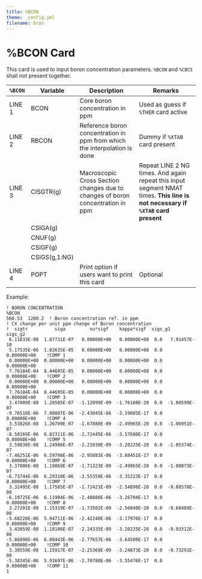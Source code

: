 ```yaml
---
title: %BCON
theme: _config.yml
filename: bcon
---
```


# %BCON Card

This card is used to input boron concentration parameters. `%BCON` and `%CBCS` shall not present together.

| `%BCON` | Variable | Description | Remarks |
| --- | --- | --- | --- |
| LINE 1 | BCON | Core boron concentration in ppm | Used as guess if `%THER` card active |
| LINE 2 | RBCON | Reference boron concentration in ppm from which the interpolation is done | Dummy if `%XTAB` card present |
| LINE 3 | CISGTR(g) | Macroscopic Cross Section changes due to changes of boron concentration in ppm  | Repeat LINE 2 NG times. And again repeat this input segment NMAT times. **This line is not necessary if `%XTAB` card present** |
|   | CSIGA(g) |
|   | CNUF(g) |
|   | CSIGF(g) |
|   | CSIGS(g,1:NG) |
| LINE 4 | POPT | Print option if users want to print this card | Optional |

Example:
```
! BORON CONCENTRATION
%BCON
560.53  1200.2  ! Boron concentration ref. in ppm
! CX change per unit ppm change of Boron concentration
!  sigtr          siga         nu*sigf    kappa*sigf  sigs_g1   sigs_g2
 6.11833E-08  1.87731E-07   0.00000E+00   0.00000E+00  0.0   7.91457E-10
 5.17535E-06  1.02635E-05   0.00000E+00   0.00000E+00  0.0   0.00000E+00    !COMP 1
 0.00000E+00  0.00000E+00   0.00000E+00   0.00000E+00  0.0   0.00000E+00
 7.76184E-04  8.44695E-05   0.00000E+00   0.00000E+00  0.0   0.00000E+00    !COMP 2
 0.00000E+00  0.00000E+00   0.00000E+00   0.00000E+00  0.0   0.00000E+00
 7.76184E-04  8.44695E-05   0.00000E+00   0.00000E+00  0.0   0.00000E+00    !COMP 3
 3.47809E-08  1.28505E-07  -1.12099E-09  -1.76188E-20  0.0  -1.08590E-07
-9.76510E-06  7.08807E-06  -2.43045E-06  -3.19085E-17  0.0   0.00000E+00    !COMP 4
 3.53826E-08  1.26709E-07  -1.67880E-09  -2.49965E-20  0.0  -1.06951E-07
-8.50169E-06  6.82311E-06  -2.72445E-06  -3.57680E-17  0.0   0.00000E+00    !COMP 5
 3.59838E-08  1.24986E-07  -2.21038E-09  -3.20225E-20  0.0  -1.05374E-07
-7.46251E-06  6.59798E-06  -2.95883E-06  -3.88451E-17  0.0   0.00000E+00    !COMP 6
 3.37806E-08  1.19869E-07  -1.71323E-09  -2.49965E-20  0.0  -1.00873E-07
-6.73744E-06  6.29310E-06  -2.55359E-06  -3.35223E-17  0.0   0.00000E+00    !COMP 7
 3.32495E-08  1.17585E-07  -1.72421E-09  -2.54896E-20  0.0  -9.88578E-08
-6.19725E-06  6.11904E-06  -2.48880E-06  -3.26704E-17  0.0   0.00000E+00    !COMP 8
 3.27201E-08  1.15319E-07  -1.73502E-09  -2.56049E-20  0.0  -9.68489E-08
-5.68220E-06  5.94711E-06  -2.42240E-06  -3.17976E-17  0.0   0.00000E+00    !COMP 9
 3.43859E-08  1.18186E-07  -2.24335E-09  -3.20225E-20  0.0  -9.93312E-08
-5.86898E-06  6.08443E-06  -2.77657E-06  -3.64509E-17  0.0   0.00000E+00    !COMP 10
 3.38559E-08  1.15917E-07  -2.25369E-09  -3.24873E-20  0.0  -9.73291E-08
-5.38345E-06  5.91697E-06  -2.70780E-06  -3.55476E-17  0.0   0.00000E+00    !COMP 11
1
```

